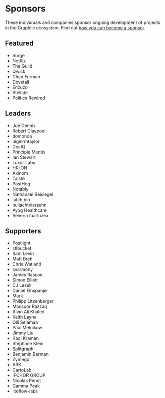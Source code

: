 # Sponsors

These individuals and companies sponsor ongoing development of projects in the
Graphile ecosystem. Find out
[how you can become a sponsor](https://graphile.org/sponsor/).

## Featured

- Surge
- Netflix
- The Guild
- Qwick
- Chad Furman
- Dovetail
- Enzuzo
- Stellate
- Politics Rewired

## Leaders

- Joe Dennis
- Robert Claypool
- domonda
- nigelrmtaylor
- DocIQ
- Principia Mentis
- Ian Stewart
- Luxor Labs
- HR-ON
- Axinom
- Taiste
- PostHog
- Notably
- Nathanael Beisiegel
- latch.bio
- nullachtvierzehn
- Ayog Healthcare
- Severin Ibarluzea

## Supporters

- Postlight
- stlbucket
- Sam Levin
- Matt Bretl
- Chris Watland
- svarmony
- James Rascoe
- Simon Elliott
- CJ Lazell
- Daniel Einspanjer
- Mark
- Philipp Litzenberger
- Mansoor Razzaq
- Alvin Ali Khaled
- Keith Layne
- Olli Selamaa
- Paul Melnikow
- Jimmy Liu
- Kadi Kraman
- Stéphane Klein
- Splitgraph
- Benjamin Berman
- Zymego
- ARK
- CartoLab
- IFCHOR GROUP
- Nicolas Penot
- Gamma Peak
- liteflow-labs
